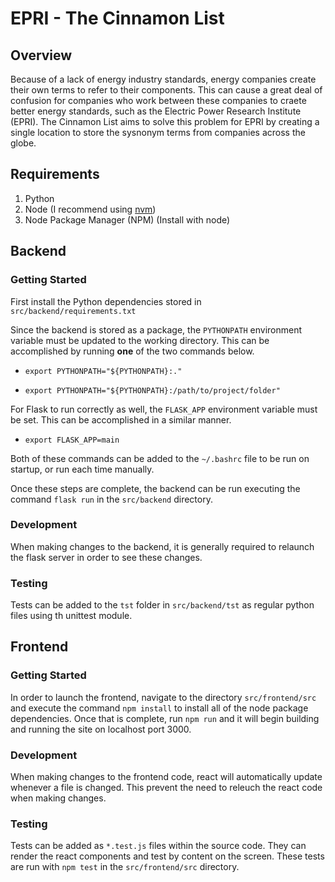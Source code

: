 # EPRI - The Cinnamon List

## Overview

Because of a lack of energy industry standards, energy companies create their own terms to refer to their components. This can cause a great deal of confusion for companies who work between these companies to craete better energy standards, such as the Electric Power Research Institute (EPRI). The Cinnamon List aims to solve this problem for EPRI by creating a single location to store the sysnonym terms from companies across the globe.

## Requirements

1. Python
2. Node (I recommend using [nvm](https://github.com/nvm-sh/nvm))
3. Node Package Manager (NPM) (Install with node)

## Backend

### Getting Started

First install the Python dependencies stored in `src/backend/requirements.txt`

Since the backend is stored as a package, the `PYTHONPATH` environment variable must be updated to the working directory. This can be accomplished by running **one** of the two commands below.

- `export PYTHONPATH="${PYTHONPATH}:."`

- `export PYTHONPATH="${PYTHONPATH}:/path/to/project/folder"`

For Flask to run correctly as well, the `FLASK_APP` environment variable must be set. This can be accomplished in a similar manner.

- `export FLASK_APP=main`

Both of these commands can be added to the `~/.bashrc` file to be run on startup, or run each time manually.

Once these steps are complete, the backend can be run executing the command `flask run` in the `src/backend` directory.

### Development

When making changes to the backend, it is generally required to relaunch the flask server in order to see these changes.

### Testing

Tests can be added to the `tst` folder in `src/backend/tst` as regular python files using th unittest module.

## Frontend

### Getting Started

In order to launch the frontend, navigate to the directory `src/frontend/src` and execute the command `npm install` to install all of the node package dependencies. Once that is complete, run `npm run` and it will begin building and running the site on localhost port 3000.

### Development

When making changes to the frontend code, react will automatically update whenever a file is changed. This prevent the need to releuch the react code when making changes.

### Testing

Tests can be added as `*.test.js` files within the source code. They can render the react components and test by content on the screen. These tests are run with `npm test` in the `src/frontend/src` directory.
